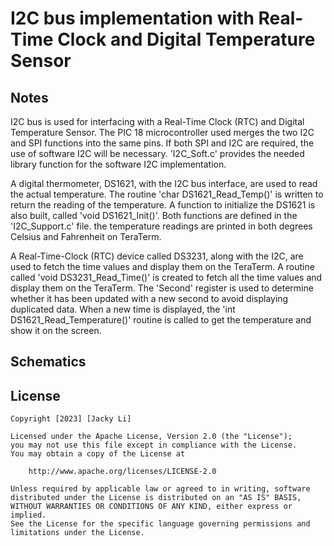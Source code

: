 # I2C bus implementation with Real-Time Clock and Digital Temperature Sensor

## Notes

I2C bus is used for interfacing with a Real-Time Clock (RTC) and Digital Temperature Sensor. The PIC 18 microcontroller used merges the two I2C and SPI functions into the same pins. If both SPI and I2C are required, the use of software I2C will be necessary. 'I2C_Soft.c' provides the needed library function for the software I2C implementation. 

A digital thermometer, DS1621, with the I2C bus interface, are used to read the actual temperature. The routine 'char DS1621_Read_Temp()' is written to return the reading of the temperature. A function to initialize the DS1621 is also built, called 'void DS1621_Init()'. Both functions are defined in the 'I2C_Support.c' file. the temperature readings are printed in both degrees Celsius and Fahrenheit on TeraTerm.

A Real-Time-Clock (RTC) device called DS3231, along with the I2C, are used to fetch the time values and display them on the TeraTerm. A routine called 'void DS3231_Read_Time()' is created to fetch all the time values and display them on the TeraTerm. The 'Second' register is used to determine whether it has been updated with a new second to avoid displaying duplicated data. When a new time is displayed, the 'int DS1621_Read_Temperature()' routine is called to get the temperature and show it on the screen.

## Schematics

## License

    Copyright [2023] [Jacky Li]

    Licensed under the Apache License, Version 2.0 (the "License");
    you may not use this file except in compliance with the License.
    You may obtain a copy of the License at

        http://www.apache.org/licenses/LICENSE-2.0

    Unless required by applicable law or agreed to in writing, software
    distributed under the License is distributed on an "AS IS" BASIS,
    WITHOUT WARRANTIES OR CONDITIONS OF ANY KIND, either express or implied.
    See the License for the specific language governing permissions and
    limitations under the License.
